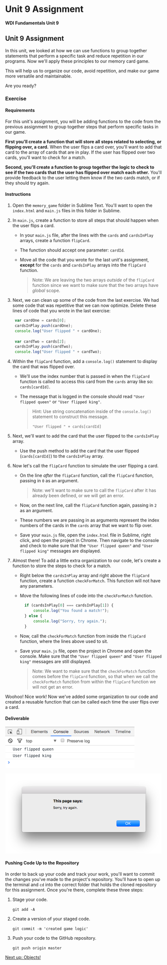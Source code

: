 # Unit 9 Assignment

**WDI Fundamentals Unit 9**

## Unit 9 Assignment

In this unit, we looked at how we can use functions to group together statements that perform a specific task and reduce repetition in our programs. Now we'll apply these principles to our memory card game.

This will help us to organize our code, avoid repetition, and make our game more versatile and maintainable.

Are you ready?

### Exercise

#### Requirements

For this unit's assignment, you will be adding functions to the code from the previous assignment to group together steps that perform specific tasks in our game.

**First you'll create a function that will store all steps related to selecting, or flipping over, a card.** When the user flips a card over, you'll want to add that card to the array of cards that are in play. If the user has flipped over two cards, you'll want to check for a match.

**Second, you'll create a function to group together the logic to check to see if the two cards that the user has flipped over match each other.** You'll provide feedback to the user letting them know if the two cards match, or if they should try again.

#### Instructions

1. Open the `memory_game` folder in Sublime Text. You'll want to open the `index.html` and `main.js` files in this folder in Sublime.
2. In `main.js`, create a function to store all steps that should happen when the user flips a card.
   * In your `main.js` file, after the lines with the `cards` and `cardsInPlay` arrays, create a function `flipCard`.
   * The function should accept one parameter: `cardId`.
   * Move all the code that you wrote for the last unit's assignment, **except** for the `cards` and `cardsInPlay` arrays into the `flipCard` function.

     > Note: We are leaving the two arrays _outside_ of the `flipCard` function since we want to make sure that the two arrays have _global_ scope.
3. Next, we can clean up some of the code from the last exercise. We had some code that was repetitive that we can now optimize. Delete these lines of code that you wrote in the last exercise:

   ```javascript
    var cardOne = cards[0];
    cardsInPlay.push(cardOne);
    console.log("User flipped " + cardOne);

    var cardTwo = cards[2];
    cardsInPlay.push(cardTwo);
    console.log("User flipped " + cardTwo);
   ```

4. Within the `flipCard` function, add a `console.log()` statement to display the card that was flipped over.
   * We'll use the index number that is passed in when the `flipCard` function is called to access this card from the `cards` array like so: `cards[cardId]`.
   * The message that is logged in the console should read `"User flipped queen"` or `"User flipped king"`.

     > Hint: Use string concatenation inside of the `console.log()` statement to construct this message.
     >
     > `"User flipped " + cards[cardId]`
5. Next, we'll want to add the card that the user flipped to the `cardsInPlay` array.
   * Use the push method to add the card that the user flipped \(`cards[cardId]`\) to the `cardsInPlay` array.
6. Now let's call the `flipCard` function to simulate the user flipping a card.
   * On the line _after_ the `flipCard` function, call the `flipCard` function, passing in `0` as an argument.

     > Note: we'll want to make sure to call the `flipCard` after it has already been defined, or we will get an error.

   * Now, on the next line, call the `flipCard` function again, passing in `2` as an argument.
   * These numbers we are passing in as arguments represent the index numbers of the cards in the `cards` array that we want to flip over.
   * Save your `main.js` file, open the `index.html` file in Sublime, right click, and open the project in Chrome. Then navigate to the console and check to make sure that the `"User flipped queen"` and `"User flipped king"` messages are displayed.
7. Almost there! To add a little extra organization to our code, let's create a function to store the steps to check for a match.
   * Right below the `cardsInPlay` array and right above the `flipCard` function, create a function `checkForMatch`. This function will not have any parameters.
   * Move the following lines of code into the `checkForMatch` function.

     ```javascript
       if (cardsInPlay[0] === cardsInPlay[1]) {
           console.log("You found a match!");
       } else {
           console.log("Sorry, try again.");
       }
     ```

   * Now, call the `checkForMatch` function from inside the `flipCard` function, where the lines above used to sit.
   * Save your `main.js` file, open the project in Chrome and open the console. Make sure that the `"User flipped queen"` and `"User flipped king"` messages are still displayed.

     > Note: We want to make sure that the `checkForMatch` function comes before the `flipCard` function, so that when we call the `checkForMatch` function from within the `flipCard` function we will not get an error.

Woohoo! Nice work! Now we've added some organization to our code and created a reusable function that can be called each time the user flips over a card.

#### Deliverable

![](../.gitbook/assets/deliverable.png)

![](../.gitbook/assets/deliverable-2%20%281%29.png)

#### Pushing Code Up to the Repository

In order to back up your code and track your work, you'll want to commit the changes you've made to the project's repository. You'll have to open up the terminal and `cd` into the correct folder that holds the cloned repository for this assignment. Once you're there, complete these three steps:

1. Stage your code.

   `git add -A`

2. Create a version of your staged code.

   `git commit -m 'created game logic'`

3. Push your code to the GitHub repository.

   `git push origin master`

[Next up: Objects!](../objects-intro/)

